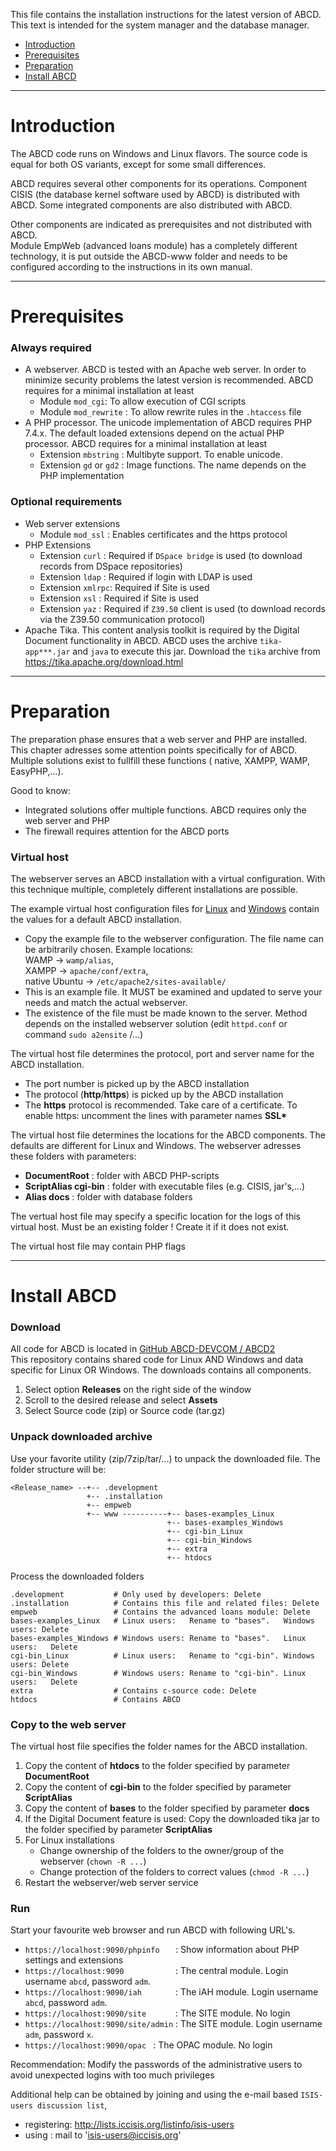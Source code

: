 This file contains the installation instructions for the latest version of ABCD.
This text is intended for the system manager and the database manager.

- [Introduction](#Introduction)
- [Prerequisites](#Prerequisites)
- [Preparation](#Preparation)
- [Install ABCD](#Install-ABCD)

<hr>

# Introduction
The ABCD code runs on Windows and Linux flavors. The source code is equal for both OS variants, except for some small differences.

ABCD requires several other components for its operations. Component CISIS (the database kernel software used by ABCD) is distributed with ABCD.
Some integrated components are also distributed with ABCD.

Other components are indicated as prerequisites and not distributed with ABCD.  
Module EmpWeb (advanced loans module) has a completely different technology, it is put outside the ABCD-www folder and needs to be configured according to the instructions in its own manual.
<hr>

# Prerequisites

### Always required
- A webserver. ABCD is tested with an Apache web server.
In order to minimize security problems the latest version is recommended. ABCD requires for a minimal installation at least
  - Module `mod_cgi`: To allow execution of CGI scripts
  - Module `mod_rewrite` : To allow rewrite rules in the `.htaccess` file
- A PHP processor. The unicode implementation of ABCD requires PHP 7.4.x.
The default loaded extensions depend on the actual PHP processor. ABCD requires for a minimal installation at least
  - Extension `mbstring` : Multibyte support. To enable unicode.
  - Extension `gd` or `gd2` : Image functions. The name depends on the PHP implementation

### Optional requirements

- Web server extensions
  - Module `mod_ssl`  : Enables certificates and the https protocol
- PHP Extensions
  - Extension `curl`  : Required if `DSpace bridge` is used (to download records from DSpace repositories)
  - Extension `ldap`  : Required if login with LDAP is used
  - Extension `xmlrpc`: Required if Site is used
  - Extension `xsl`   : Required if Site is used
  - Extension `yaz`   : Required if `Z39.50` client is used (to download records via the Z39.50 communication protocol)
- Apache Tika. This content analysis toolkit is required by the Digital Document functionality in ABCD.
ABCD uses the archive `tika-app***.jar` and `java` to execute this jar.
Download the `tika` archive from https://tika.apache.org/download.html

<hr>

# Preparation

The preparation phase ensures that a web server and PHP are installed. This chapter adresses some attention points specifically for of ABCD.  
Multiple solutions exist to fullfill these functions ( native, XAMPP, WAMP, EasyPHP,...).

Good to know:
- Integrated solutions offer multiple functions. ABCD requires only the web server and PHP
- The firewall requires attention for the ABCD ports

### Virtual host
The webserver serves an ABCD installation with a virtual configuration. With this technique multiple, completely different installations are possible.

The example virtual host configuration files for [Linux](vhost_ABCD_9090_Linux.conf) and [Windows](vhost_ABCD_9090_Windows.conf)
contain the values for a default ABCD installation.
- Copy the example file to the webserver configuration. The file name can be arbitrarily chosen. 
Example locations:  
WAMP &rarr; `wamp/alias`,  
XAMPP &rarr; `apache/conf/extra`,  
native Ubuntu &rarr; `/etc/apache2/sites-available/`
- This is an example file. It MUST be examined and updated to serve your needs and match the actual webserver.
- The existence of the file must be made known to the server. Method depends on the installed webserver solution (edit `httpd.conf` or command `sudo a2ensite` /...)

The virtual host file determines the protocol, port and server name for the ABCD installation.
- The port number is picked up by the ABCD installation
- The protocol (**http**/**https**) is picked up by the ABCD installation
- The **https** protocol is recommended. Take care of a certificate. To enable https: uncomment the lines with parameter names **SSL\***

The virtual host file determines the locations for the ABCD components. The defaults are different for Linux and Windows.
The webserver adresses these folders with parameters:
- **DocumentRoot** : folder with ABCD PHP-scripts
- **ScriptAlias cgi-bin** : folder with executable files (e.g. CISIS, jar's,...)
- **Alias docs** : folder with database folders

The vertual host file may specify a specific location for the logs of this virtual host. Must be an existing folder ! Create it if it does not exist.

The virtual host file may contain PHP flags 

<hr>

# Install ABCD

### Download
All code for ABCD is located in [GitHub ABCD-DEVCOM / ABCD2](https://github.com/ABCD-DEVCOM/ABCD2)  
This repository contains shared code for Linux AND Windows and data specific for Linux OR Windows.
The downloads contains all components.  

1. Select option **Releases** on the right side of the window
2. Scroll to the desired release and select **Assets**
3. Select Source code (zip) or Source code (tar.gz)
        
### Unpack downloaded archive
Use your favorite utility (zip/7zip/tar/...) to unpack the downloaded file. The folder structure
will be:
```
<Release_name> --+-- .development
                 +-- .installation
                 +-- empweb
                 +-- www ----------+-- bases-examples_Linux
                                   +-- bases-examples_Windows
                                   +-- cgi-bin_Linux
                                   +-- cgi-bin_Windows
                                   +-- extra
                                   +-- htdocs
```
Process the downloaded folders
```
.development           # Only used by developers: Delete
.installation          # Contains this file and related files: Delete
empweb                 # Contains the advanced loans module: Delete
bases-examples_Linux   # Linux users:   Rename to "bases".   Windows users: Delete
bases-examples_Windows # Windows users: Rename to "bases".   Linux users:   Delete
cgi-bin_Linux          # Linux users:   Rename to "cgi-bin". Windows users: Delete
cgi-bin_Windows        # Windows users: Rename to "cgi-bin". Linux users:   Delete
extra                  # Contains c-source code: Delete
htdocs                 # Contains ABCD
```

### Copy to the web server
The virtual host file specifies the folder names for the ABCD installation.
1. Copy the content of **htdocs** to the folder specified by parameter **DocumentRoot**
2. Copy the content of **cgi-bin** to the folder specified by parameter **ScriptAlias**
3. Copy the content of **bases** to the folder specified by parameter **docs**
4. If the Digital Document feature is used: Copy the downloaded tika jar to the folder specified by parameter **ScriptAlias**
5. For Linux installations
   - Change ownership of the folders to the owner/group of the webserver (`chown -R ...`)
   - Change protection of the folders to correct values (`chmod -R ...`)
6. Restart the webserver/web server service

### Run
Start your favourite web browser and run ABCD with following URL's.

- `https://localhost:9090/phpinfo   ` : Show information about PHP settings and extensions
- `https://localhost:9090           ` : The central module. Login username `abcd`, password `adm`.
- `https://localhost:9090/iah       ` : The iAH module. Login username `abcd`, password `adm`.
- `https://localhost:9090/site      ` : The SITE module. No login
- `https://localhost:9090/site/admin` : The SITE module. Login username `adm`, password `x`.
- `https://localhost:9090/opac ` : The OPAC module. No login

Recommendation: Modify the passwords of the administrative users to avoid unexpected logins with too much privileges

Additional help can be obtained by joining and using the e-mail based `ISIS-users discussion list`,
- registering: http://lists.iccisis.org/listinfo/isis-users
- using : mail to 'isis-users@iccisis.org'

